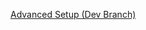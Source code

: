 [Advanced Setup (Dev Branch)](https://dev-docs.agpt.co/platform/advanced_setup/#autogpt_agent_server_advanced_set_up)